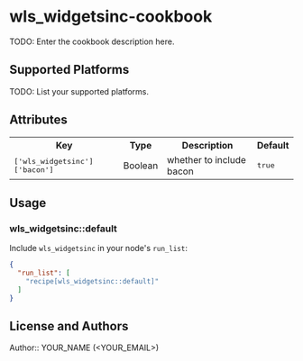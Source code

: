 # wls_widgetsinc-cookbook

TODO: Enter the cookbook description here.

## Supported Platforms

TODO: List your supported platforms.

## Attributes

<table>
  <tr>
    <th>Key</th>
    <th>Type</th>
    <th>Description</th>
    <th>Default</th>
  </tr>
  <tr>
    <td><tt>['wls_widgetsinc']['bacon']</tt></td>
    <td>Boolean</td>
    <td>whether to include bacon</td>
    <td><tt>true</tt></td>
  </tr>
</table>

## Usage

### wls_widgetsinc::default

Include `wls_widgetsinc` in your node's `run_list`:

```json
{
  "run_list": [
    "recipe[wls_widgetsinc::default]"
  ]
}
```

## License and Authors

Author:: YOUR_NAME (<YOUR_EMAIL>)
